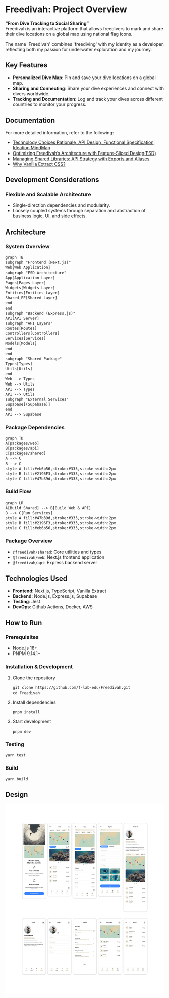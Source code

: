 # Freedivah: Project Overview
**“From Dive Tracking to Social Sharing”**  
Freedivah is an interactive platform that allows freedivers to mark and share their dive locations on a global map using national flag icons.

The name 'Freedivah' combines 'freediving' with my identity as a developer, reflecting both my passion for underwater exploration and my journey.

## Key Features

- **Personalized Dive Map**: Pin and save your dive locations on a global map.
- **Sharing and Connecting**: Share your dive experiences and connect with divers worldwide.
- **Tracking and Documentation**: Log and track your dives across different countries to monitor your progress.
  
## Documentation
For more detailed information, refer to the following:
- [Technology Choices Rationale, API Design, Functional Specification, Ideation MindMap](https://jiah827.notion.site/Project-Freedivah-10f4ef50e633807387d4c9307d622bdb?pvs=74)
- [Optimizing Freedivah’s Architecture with Feature-Sliced Design(FSD)](https://www.notion.so/jiah827/Optimizing-Freedivah-s-Architecture-with-Feature-Sliced-Design-1134ef50e63380b1b47bea0cc16f5f64)
- [Managing Shared Libraries: API Strategy with Exports and Aliases](https://www.notion.so/jiah827/exports-alias-API-1434ef50e63380a3aacad6eb9b7fec3b)
- [Why Vanilla Extract CSS?](https://www.notion.so/jiah827/CSS-1424ef50e633802ab39cec3730fe2d74)

## Development Considerations

### Flexible and Scalable Architecture
   - Single-direction dependencies and modularity.
   - Loosely coupled systems through separation and abstraction of business logic, UI, and side effects. 
  
## Architecture
### System Overview
```mermaid
graph TB
subgraph "Frontend (Next.js)"
Web[Web Application]
subgraph "FSD Architecture"
App[Application Layer]
Pages[Pages Layer]
Widgets[Widgets Layer]
Entities[Entities Layer]
Shared_FE[Shared Layer]
end
end
subgraph "Backend (Express.js)"
API[API Server]
subgraph "API Layers"
Routes[Routes]
Controllers[Controllers]
Services[Services]
Models[Models]
end
end
subgraph "Shared Package"
Types[Types]
Utils[Utils]
end
Web --> Types
Web --> Utils
API --> Types
API --> Utils
subgraph "External Services"
Supabase[(Supabase)]
end
API --> Supabase
```
### Package Dependencies
```mermaid
graph TD
A[packages/web]
B[packages/api]
C[packages/shared]
A --> C
B --> C
style A fill:#eb6b56,stroke:#333,stroke-width:2px
style B fill:#2196F3,stroke:#333,stroke-width:2px
style C fill:#47b39d,stroke:#333,stroke-width:2px
```
### Build Flow
```mermaid
graph LR
A[Build Shared] --> B[Build Web & API]
B --> C[Run Services]
style A fill:#47b39d,stroke:#333,stroke-width:2px
style B fill:#2196F3,stroke:#333,stroke-width:2px
style C fill:#eb6b56,stroke:#333,stroke-width:2px
```
### Package Overview
- `@freedivah/shared`: Core utilities and types
- `@freedivah/web`: Next.js frontend application
- `@freedivah/api`: Express backend server

## Technologies Used
   - **Frontend**: Next.js, TypeScript, Vanilla Extract
   - **Backend**: Node.js, Express.js, Supabase
   - **Testing**: Jest
   - **DevOps**: Github Actions, Docker, AWS

## How to Run
### Prerequisites
- Node.js 18+ 
- PNPM 9.14.1+

### Installation & Development
1. Clone the repository
   ```
   git clone https://github.com/f-lab-edu/Freedivah.git
   cd Freedivah
   ```
2. Install dependencies
   ```
   pnpm install
   ```
3. Start development
   ```
   pnpm dev
   ```
### Testing
   ```
   yarn test 
   ```
### Build
   ```
   yarn build
   ```

## Design
<img src="docs/images/Freedivah_Design.webp" alt="Freedivah Design" style="width: auto; height: 600px" />







